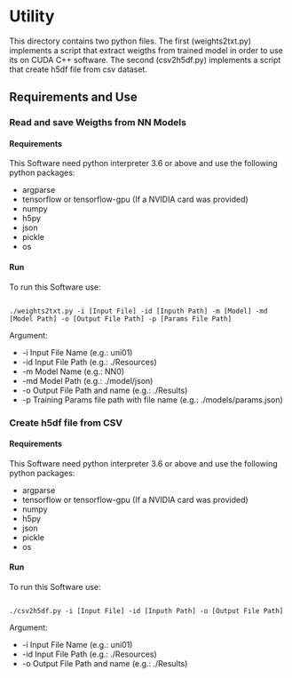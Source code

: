 # Utility
This directory contains two python files. The first (weights2txt.py) implements a script that extract weigths from trained model in order to use its on CUDA C++ software. The second (csv2h5df.py) implements a script that create h5df file from csv dataset.

## Requirements and Use

### Read and save Weigths from NN Models

#### Requirements

This Software need python interpreter 3.6 or above and use the following python packages:

* argparse
* tensorflow or tensorflow-gpu (If a NVIDIA card was provided)
* numpy
* h5py 
* json
* pickle
* os

#### Run

To run this Software use:

```Shell

./weights2txt.py -i [Input File] -id [Inputh Path] -m [Model] -md [Model Path] -o [Output File Path] -p [Params File Path]

```

Argument:
* -i Input File Name (e.g.: uni01)
* -id Input File Path (e.g.: ./Resources)
* -m Model Name (e.g.: NN0)
* -md Model Path (e.g.: ./model/json)
* -o Output File Path and name (e.g.: ./Results)
* -p Training Params file path with file name (e.g.: ./models/params.json)

### Create h5df file from CSV

#### Requirements

This Software need python interpreter 3.6 or above and use the following python packages:

* argparse
* tensorflow or tensorflow-gpu (If a NVIDIA card was provided)
* numpy
* h5py 
* json
* pickle
* os

#### Run

To run this Software use:

```Shell

./csv2h5df.py -i [Input File] -id [Inputh Path] -o [Output File Path]

```

Argument:
* -i Input File Name (e.g.: uni01)
* -id Input File Path (e.g.: ./Resources)
* -o Output File Path and name (e.g.: ./Results)

